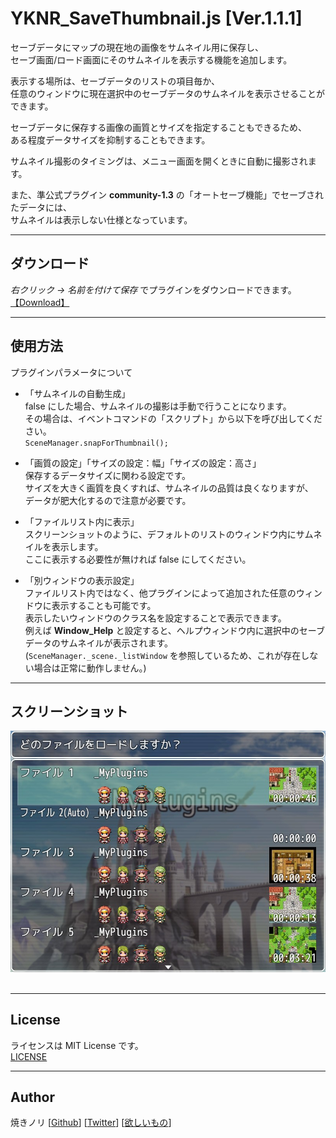 # YKNR_SaveThumbnail.js [Ver.1.1.1]
セーブデータにマップの現在地の画像をサムネイル用に保存し、  
セーブ画面/ロード画面にそのサムネイルを表示する機能を追加します。  

表示する場所は、セーブデータのリストの項目毎か、  
任意のウィンドウに現在選択中のセーブデータのサムネイルを表示させることができます。  

セーブデータに保存する画像の画質とサイズを指定することもできるため、  
ある程度データサイズを抑制することもできます。  

サムネイル撮影のタイミングは、メニュー画面を開くときに自動に撮影されます。  

また、準公式プラグイン **community-1.3** の「オートセーブ機能」でセーブされたデータには、  
サムネイルは表示しない仕様となっています。  


---

<!-- ここからURL一覧 -->
[LICENSE]: ./LICENSE
[【Download】]: https://raw.githubusercontent.com/Yakinori0424/RPGMakerMVPlugins/master/plugins/YKNR_SaveThumbnail/YKNR_SaveThumbnail.js
<!-- ここまでURL一覧 -->

## ダウンロード
*右クリック → 名前を付けて保存* でプラグインをダウンロードできます。  
[【Download】][]

---
## 使用方法
プラグインパラメータについて  
* 「サムネイルの自動生成」  
  false にした場合、サムネイルの撮影は手動で行うことになります。  
  その場合は、イベントコマンドの「スクリプト」から以下を呼び出してください。  
  `SceneManager.snapForThumbnail();`

* 「画質の設定」「サイズの設定：幅」「サイズの設定：高さ」  
  保存するデータサイズに関わる設定です。  
  サイズを大きく画質を良くすれば、サムネイルの品質は良くなりますが、  
  データが肥大化するので注意が必要です。

* 「ファイルリスト内に表示」  
  スクリーンショットのように、デフォルトのリストのウィンドウ内にサムネイルを表示します。  
  ここに表示する必要性が無ければ false にしてください。

* 「別ウィンドウの表示設定」  
  ファイルリスト内ではなく、他プラグインによって追加された任意のウィンドウに表示することも可能です。  
  表示したいウィンドウのクラス名を設定することで表示できます。  
  例えば **Window_Help** と設定すると、ヘルプウィンドウ内に選択中のセーブデータのサムネイルが表示されます。  
  (`SceneManager._scene._listWindow` を参照しているため、これが存在しない場合は正常に動作しません。)


---
## スクリーンショット
![](./res/YKNR_SaveThumbnail_01.jpg)<br><br>

---
## License
ライセンスは MIT License です。  
[LICENSE][]

---
## Author
焼きノリ
[[Github](https://github.com/Yakinori0424/RPGMakerMVPlugins)]
[[Twitter](https://twitter.com/Noritake0424)]
[[欲しいもの](http://www.amazon.co.jp/registry/wishlist/3HAY7QN91DUF2/ref=cm_sw_r_tw_ws_x_i3sGyb08ST7P4)]
